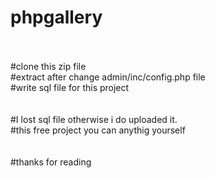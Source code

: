 # phpgallery
<br><br>
#clone this zip file <br>
#extract after change admin/inc/config.php file<br>
#write sql file for this project <br>
<br><br>
#I lost sql file otherwise i do uploaded it.<br>
#this free project you can anythig yourself<br>
<br><br>
#thanks for reading

